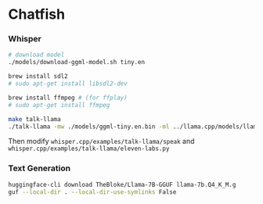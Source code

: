 # Chatfish

### Whisper

```bash
# download model
./models/download-ggml-model.sh tiny.en

brew install sdl2
# sudo apt-get install libsdl2-dev

brew install ffmpeg # (for ffplay)
# sudo apt-get install ffmpeg

make talk-llama
./talk-llama -mw ./models/ggml-tiny.en.bin -ml ../llama.cpp/models/llama-2-7b.Q4_0.gguf -p "Human" -t 8
```

Then modify `whisper.cpp/examples/talk-llama/speak` and `whisper.cpp/examples/talk-llama/eleven-labs.py`

### Text Generation

```bash
huggingface-cli download TheBloke/Llama-7B-GGUF llama-7b.Q4_K_M.g
guf --local-dir . --local-dir-use-symlinks False
```
